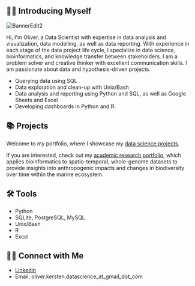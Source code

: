 ##  🙋‍♂️ Introducing Myself 

![BannerEdit2](https://github.com/user-attachments/assets/0df68212-9807-4e31-a30f-e051d8b89bf4)


Hi, I'm Oliver, a Data Scientist with expertise in data analysis and visualization, data modelling, as well as data reporting.  With experience in each stage of the data project life cycle, I specialize in data science, bioinformatics, and knowledge transfer between stakeholders. I am a problem solver and creative thinker with excellent communication skills. I am passionate about data and hypothesis-driven projects.

* Querying data using SQL
* Data exploration and clean-up with Unix/Bash
* Data analysis and reporting using Python and SQL, as well as Google Sheets and Excel
* Developing dashboards in Python and R.

## 📚 Projects

Welcome to my portfolio, where I showcase my [data science projects](https://github.com/oliverkerstenDS/Portfolio).

If you are interested, check out my [academic research portfolio](https://github.com/OKersten), which applies bioinformatics to spatio-temporal, whole-genome datasets to provide insights into anthropogenic impacts and changes in biodiversity over time within the marine ecosystem.


## 🛠️ Tools

* Python
* SQLite, PostgreSQL, MySQL
* Unix/Bash
* R
* Excel

## 👋🏻 Connect with Me

* [Linkedin](www.linkedin.com/in/oliver-kersten-7976a748)
* Email: oliver.kersten.datascience_at_gmail_dot_com

<!--
**oliverkerstenDS/oliverkerstenDS** is a ✨ _special_ ✨ repository because its `README.md` (this file) appears on your GitHub profile.

Here are some ideas to get you started:

- 🔭 I’m currently working on ...
- 🌱 I’m currently learning ...
- 👯 I’m looking to collaborate on ...
- 🤔 I’m looking for help with ...
- 💬 Ask me about ...
- 📫 How to reach me: ...
- 😄 Pronouns: ...
- ⚡ Fun fact: ...
-->
